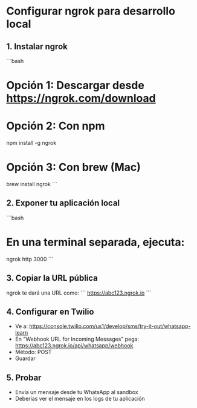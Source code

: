 # Configurar ngrok para desarrollo local

## 1. Instalar ngrok
\`\`\`bash
# Opción 1: Descargar desde https://ngrok.com/download
# Opción 2: Con npm
npm install -g ngrok

# Opción 3: Con brew (Mac)
brew install ngrok
\`\`\`

## 2. Exponer tu aplicación local
\`\`\`bash
# En una terminal separada, ejecuta:
ngrok http 3000
\`\`\`

## 3. Copiar la URL pública
ngrok te dará una URL como:
\`\`\`
https://abc123.ngrok.io
\`\`\`

## 4. Configurar en Twilio
- Ve a: https://console.twilio.com/us1/develop/sms/try-it-out/whatsapp-learn
- En "Webhook URL for Incoming Messages" pega:
  https://abc123.ngrok.io/api/whatsapp/webhook
- Método: POST
- Guardar

## 5. Probar
- Envía un mensaje desde tu WhatsApp al sandbox
- Deberías ver el mensaje en los logs de tu aplicación
